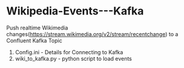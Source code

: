# Wikipedia-Events---Kafka

Push realtime Wikimedia changes(https://stream.wikimedia.org/v2/stream/recentchange) to a Confluent Kafka Topic

1. Config.ini -  Details for Connecting to Kafka
2. wiki_to_kafka.py - python script to load events 